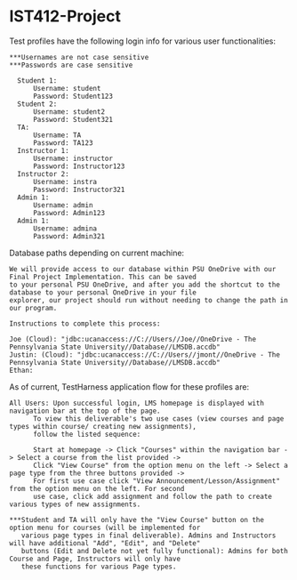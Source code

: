 # IST412-Project
Test profiles have the following login info for various user functionalities:
  
	***Usernames are not case sensitive
	***Passwords are case sensitive
      
      Student 1:
          Username: student
          Password: Student123
      Student 2:
          Username: student2
          Password: Student321
      TA:
          Username: TA
          Password: TA123
      Instructor 1:
          Username: instructor
          Password: Instructor123
      Instructor 2:
          Username: instra
          Password: Instructor321
      Admin 1:
          Username: admin
          Password: Admin123
      Admin 1:
          Username: admina
          Password: Admin321

Database paths depending on current machine:

    We will provide access to our database within PSU OneDrive with our Final Project Implementation. This can be saved
    to your personal PSU OneDrive, and after you add the shortcut to the database to your personal OneDrive in your file
    explorer, our project should run without needing to change the path in our program. 

    Instructions to complete this process: 
 
    Joe (Cloud): "jdbc:ucanaccess://C://Users//Joe//OneDrive - The Pennsylvania State University//Database//LMSDB.accdb"
    Justin: (Cloud): "jdbc:ucanaccess://C://Users//jmont//OneDrive - The Pennsylvania State University//Database//LMSDB.accdb"
    Ethan:

As of current, TestHarness application flow for these profiles are:

	All Users: Upon successful login, LMS homepage is displayed with navigation bar at the top of the page.
          To view this deliverable's two use cases (view courses and page types within course/ creating new assignments), 
          follow the listed sequence:
          
          Start at homepage -> Click "Courses" within the navigation bar -> Select a course from the list provided ->
          Click "View Course" from the option menu on the left -> Select a page type from the three buttons provided ->
          For first use case click "View Announcement/Lesson/Assignment" from the option menu on the left. For second 
          use case, click add assignment and follow the path to create various types of new assignments.

    ***Student and TA will only have the "View Course" button on the option menu for courses (will be implemented for 
       various page types in final deliverable). Admins and Instructors will have additional "Add", "Edit", and "Delete"
       buttons (Edit and Delete not yet fully functional): Admins for both Course and Page, Instructors will only have
       these functions for various Page types.